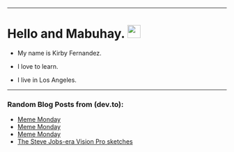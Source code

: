 
<img src="https://komarev.com/ghpvc/?username=kirbygit&style=flat-square&color=blue" alt=""/>

---
<h1>
  Hello and Mabuhay.
  <img src="https://media.giphy.com/media/hvRJCLFzcasrR4ia7z/giphy.gif" width="30px"/>
</h1>

- My name is Kirby Fernandez.

- I love to learn.

- I live in Los Angeles.

---

### Random Blog Posts from (dev.to):
<!-- BLOG-POST-LIST:START -->
- [Meme Monday](https://dev.to/ben/meme-monday-46pb)
- [Meme Monday](https://dev.to/ben/meme-monday-4nn9)
- [Meme Monday](https://dev.to/ben/meme-monday-27n8)
- [The Steve Jobs-era Vision Pro sketches](https://dev.to/ben/the-steve-jobs-era-vision-pro-sketches-2bg9)
<!-- BLOG-POST-LIST:END -->
